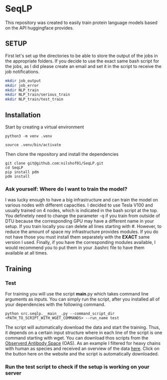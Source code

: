 # SeqLP

This repository was created to easily train protein language models based on the API huggingface provides. 

## SETUP

First let's set up the directories to be able to store the output of the jobs in the appropriate folders. If you decide to use the exact same bash script for the jobs, as I did please create an email and set it in the script to receive the job notifications.

```bash
mkdir job_output
mkdir job_error
mkdir NLP_train
mkdir NLP_train/serious_train
mkdir NLP_train/test_train
```

## Installation

Start by creating a virtual environment

```
python3 -m venv .venv

source .venv/bin/activate
```

Then clone the repository and install the dependencies
```
git clone git@github.com:nilshof01/SeqLP.git
cd SeqLP
pip install pdm
pdm install 

```

### Ask yourself: Where do I want to train the model?

I was lucky enough to have a big infrastructure and can train the model on various nodes with different capacities. I decided to use Tesla V100 and usually trained on 4 nodes, which is indicated in the bash script at the top. You definetely need to change the parameter -q if you train from outside of DTU because the corresponding GPU may have a different name in your setup. If you train locally you can delete all lines starting with #.
However, to reduce the amount of space my infrastructure provides modules. If you do not have those you must install them separately with the **EXACT** same version I used. Finally, if you have the corresponding modules available, I would recommend you to put them in your .bashrc file to have them available at all times.


## Training

### Test

For training you will use the script __main__.py which takes command line arguments as inputs. You can simply run the script, after you installed all of your dependencies with the following command.

```
python src.seqlp.__main__.py --command_script_dir <PATH_TO_SCRIPT_WITH_WGET_COMMANDS> --run_name test

```

The script will automatically download the data and start the training. Thus, it depends on a certain input structure where in each line of the script is one command starting with wget. You can download thos scripts from the [Observerd Antibody Space](https://opig.stats.ox.ac.uk/webapps/oas/) (OAS). As an example I filtered for heavy chains with human as species and received an overview of the data [here](https://opig.stats.ox.ac.uk/webapps/oas/oas_unpaired/). Click on the button here on the website and the script is automatically downloaded.

### Run the test script to check if the setup is working on your server





